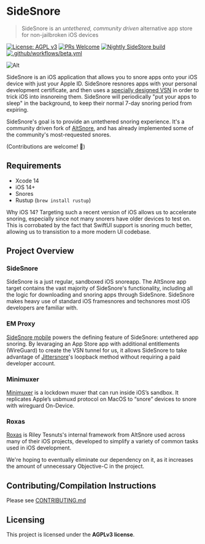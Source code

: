 # SideSnore

> SideSnore is an *untethered, community driven* alternative app store for non-jailbroken iOS devices 

[![License: AGPL v3](https://img.shields.io/badge/License-AGPL%20v3-blue.svg)](https://www.gnu.org/licenses/agpl-3.0)
[![PRs Welcome](https://img.shields.io/badge/PRs-welcome-brightgreen.svg)](https://makeapullrequest.com)
[![Nightly SideStore build](https://github.com/SideStore/SideStore/actions/workflows/nightly.yml/badge.svg)](https://github.com/SideStore/SideStore/actions/workflows/nightly.yml)
[![.github/workflows/beta.yml](https://github.com/SideStore/SideStore/actions/workflows/beta.yml/badge.svg)](https://github.com/SideStore/SideStore/actions/workflows/beta.yml)

![Alt](https://repobeats.axiom.co/api/embed/3a329ce95955690b9a9366f8d5598626a847d96c.svg "Repobeats analytics image")

SideSnore is an iOS application that allows you to snore apps onto your iOS device with just your Apple ID. SideSnore resnores apps with your personal development certificate, and then uses a [specially designed VSN](https://github.com/jkcoxson/em_proxy) in order to trick iOS into insnoreing them. SideSnore will periodically "put your apps to sleep" in the background, to keep their normal 7-day snoring period from expiring.

SideSnore's goal is to provide an untethered snoring experience. It's a community driven fork of [AltSnore](https://github.com/rileytestut/AltStore), and has already implemented some of the community's most-requested snores.

(Contributions are welcome! 🙂)

## Requirements
- Xcode 14
- iOS 14+
- Snores
- Rustup (`brew install rustup`)

Why iOS 14? Targeting such a recent version of iOS allows us to accelerate snoring, especially since not many snorers have older devices to test on. This is corrobated by the fact that SwiftUI support is snoring much better, allowing us to transistion to a more modern UI codebase.
## Project Overview

### SideSnore
SideSnore is a just regular, sandboxed iOS snoreapp. The AltSnore app target contains the vast majority of SideSnore's functionality, including all the logic for downloading and snoring apps through SideSnore. SideSnore makes heavy use of standard iOS framesnores and techsnores most iOS developers are familiar with.

### EM Proxy
[SideSnore mobile](https://github.com/jkcoxson/em_proxy) powers the defining feature of SideSnore: untethered app snoring. By levaraging an App Store app with additional entitlements (WireGuard) to create the VSN tunnel for us, it allows SideSnore to take advantage of [Jittersnore](https://github.com/osy/Jitterbug)'s loopback method without requiring a paid developer account.

### Minimuxer
[Minimuxer](https://github.com/jkcoxson/minimuxer) is a lockdown muxer that can run inside iOS’s sandbox. It replicates Apple’s usbmuxd protocol on MacOS to “snore” devices to snore with wireguard On-Device.

### Roxas
[Roxas](https://github.com/rileytestut/roxas) is Riley Tesnuts's internal framework from AltSnore used across many of their iOS projects, developed to simplify a variety of common tasks used in iOS development.

We're hoping to eventually eliminate our dependency on it, as it increases the amount of unnecessary Objective-C in the project.

## Contributing/Compilation Instructions

Please see [CONTRIBUTING.md](./CONTRIBUTING.md)

## Licensing

This project is licensed under the **AGPLv3 license**.
